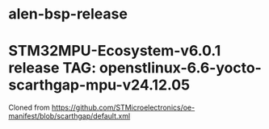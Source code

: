 # alen-bsp-release

# STM32MPU-Ecosystem-v6.0.1 release TAG: openstlinux-6.6-yocto-scarthgap-mpu-v24.12.05



Cloned from
https://github.com/STMicroelectronics/oe-manifest/blob/scarthgap/default.xml
